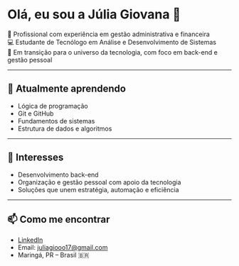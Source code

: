# Olá, eu sou a Júlia Giovana 👋

💼 Profissional com experiência em gestão administrativa e financeira  
💻 Estudante de Tecnólogo em Análise e Desenvolvimento de Sistemas  
🔄 Em transição para o universo da tecnologia, com foco em back-end e gestão pessoal  

---

## 🌱 Atualmente aprendendo
- Lógica de programação
- Git e GitHub
- Fundamentos de sistemas
- Estrutura de dados e algoritmos

---

## 🎯 Interesses
- Desenvolvimento back-end
- Organização e gestão pessoal com apoio da tecnologia
- Soluções que unem estratégia, automação e eficiência

---

## 📫 Como me encontrar
- [LinkedIn](www.linkedin.com/in/julia-giovana1711)  
- Email: juliagiooo17@gmail.com  
- Maringá, PR – Brasil 🇧🇷
